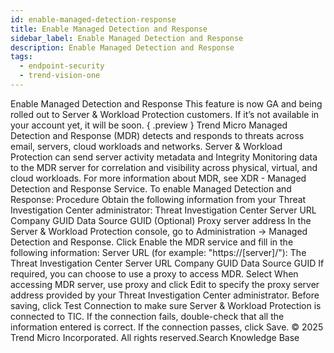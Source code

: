 ```yaml
---
id: enable-managed-detection-response
title: Enable Managed Detection and Response
sidebar_label: Enable Managed Detection and Response
description: Enable Managed Detection and Response
tags:
  - endpoint-security
  - trend-vision-one
---
```


 Enable Managed Detection and Response This feature is now GA and being rolled out to Server & Workload Protection customers. If it’s not available in your account yet, it will be soon. { .preview } Trend Micro Managed Detection and Response (MDR) detects and responds to threats across email, servers, cloud workloads and networks. Server & Workload Protection can send server activity metadata and Integrity Monitoring data to the MDR server for correlation and visibility across physical, virtual, and cloud workloads. For more information about MDR, see XDR - Managed Detection and Response Service. To enable Managed Detection and Response: Procedure Obtain the following information from your Threat Investigation Center administrator: Threat Investigation Center Server URL Company GUID Data Source GUID (Optional) Proxy server address In the Server & Workload Protection console, go to Administration → Managed Detection and Response. Click Enable the MDR service and fill in the following information: Server URL (for example: "https://[server]/"): The Threat Investigation Center Server URL Company GUID Data Source GUID If required, you can choose to use a proxy to access MDR. Select When accessing MDR server, use proxy and click Edit to specify the proxy server address provided by your Threat Investigation Center administrator. Before saving, click Test Connection to make sure Server & Workload Protection is connected to TIC. If the connection fails, double-check that all the information entered is correct. If the connection passes, click Save. © 2025 Trend Micro Incorporated. All rights reserved.Search Knowledge Base